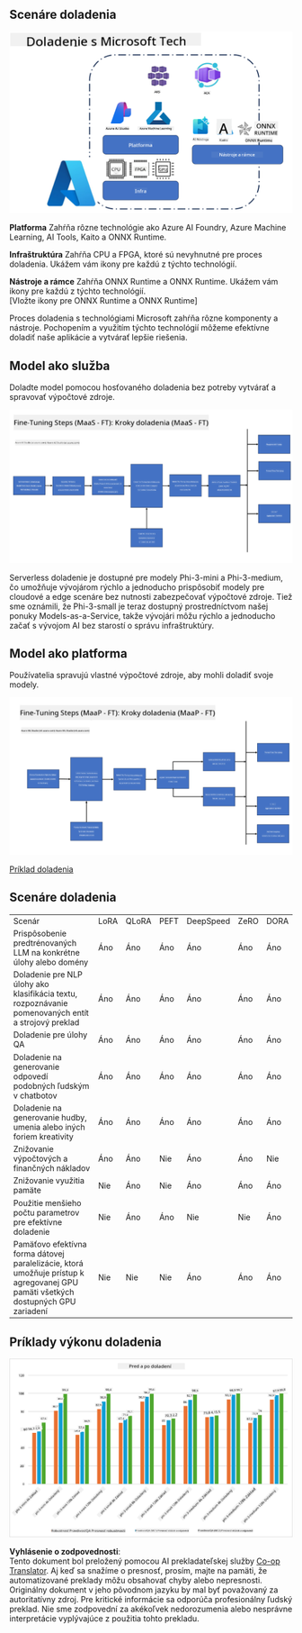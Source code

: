 <!--
CO_OP_TRANSLATOR_METADATA:
{
  "original_hash": "cb5648935f63edc17e95ce38f23adc32",
  "translation_date": "2025-07-17T08:30:04+00:00",
  "source_file": "md/03.FineTuning/FineTuning_Scenarios.md",
  "language_code": "sk"
}
-->
## Scenáre doladenia

![Doladenie s MS službami](../../../../translated_images/FinetuningwithMS.3d0cec8ae693e094c38c72575e63f2c9bf1cf980ab90f1388e102709f9c979e5.sk.png)

**Platforma** Zahŕňa rôzne technológie ako Azure AI Foundry, Azure Machine Learning, AI Tools, Kaito a ONNX Runtime.

**Infraštruktúra** Zahŕňa CPU a FPGA, ktoré sú nevyhnutné pre proces doladenia. Ukážem vám ikony pre každú z týchto technológií.

**Nástroje a rámce** Zahŕňa ONNX Runtime a ONNX Runtime. Ukážem vám ikony pre každú z týchto technológií.  
[Vložte ikony pre ONNX Runtime a ONNX Runtime]

Proces doladenia s technológiami Microsoft zahŕňa rôzne komponenty a nástroje. Pochopením a využitím týchto technológií môžeme efektívne doladiť naše aplikácie a vytvárať lepšie riešenia.

## Model ako služba

Doladte model pomocou hosťovaného doladenia bez potreby vytvárať a spravovať výpočtové zdroje.

![MaaS Doladenie](../../../../translated_images/MaaSfinetune.3eee4630607aff0d0a137b16ab79ec5977ece923cd1fdd89557a2655c632669d.sk.png)

Serverless doladenie je dostupné pre modely Phi-3-mini a Phi-3-medium, čo umožňuje vývojárom rýchlo a jednoducho prispôsobiť modely pre cloudové a edge scenáre bez nutnosti zabezpečovať výpočtové zdroje. Tiež sme oznámili, že Phi-3-small je teraz dostupný prostredníctvom našej ponuky Models-as-a-Service, takže vývojári môžu rýchlo a jednoducho začať s vývojom AI bez starostí o správu infraštruktúry.

## Model ako platforma

Používatelia spravujú vlastné výpočtové zdroje, aby mohli doladiť svoje modely.

![Maap Doladenie](../../../../translated_images/MaaPFinetune.fd3829c1122f5d1c4a6a91593ebc348548410e162acda34f18034384e3b3816a.sk.png)

[Príklad doladenia](https://github.com/Azure/azureml-examples/blob/main/sdk/python/foundation-models/system/finetune/chat-completion/chat-completion.ipynb)

## Scenáre doladenia

| | | | | | | |
|-|-|-|-|-|-|-|
|Scenár|LoRA|QLoRA|PEFT|DeepSpeed|ZeRO|DORA|
|Prispôsobenie predtrénovaných LLM na konkrétne úlohy alebo domény|Áno|Áno|Áno|Áno|Áno|Áno|
|Doladenie pre NLP úlohy ako klasifikácia textu, rozpoznávanie pomenovaných entít a strojový preklad|Áno|Áno|Áno|Áno|Áno|Áno|
|Doladenie pre úlohy QA|Áno|Áno|Áno|Áno|Áno|Áno|
|Doladenie na generovanie odpovedí podobných ľudským v chatbotov|Áno|Áno|Áno|Áno|Áno|Áno|
|Doladenie na generovanie hudby, umenia alebo iných foriem kreativity|Áno|Áno|Áno|Áno|Áno|Áno|
|Znižovanie výpočtových a finančných nákladov|Áno|Áno|Nie|Áno|Áno|Nie|
|Znižovanie využitia pamäte|Nie|Áno|Nie|Áno|Áno|Áno|
|Použitie menšieho počtu parametrov pre efektívne doladenie|Nie|Áno|Áno|Nie|Nie|Áno|
|Pamäťovo efektívna forma dátovej paralelizácie, ktorá umožňuje prístup k agregovanej GPU pamäti všetkých dostupných GPU zariadení|Nie|Nie|Nie|Áno|Áno|Áno|

## Príklady výkonu doladenia

![Výkon doladenia](../../../../translated_images/Finetuningexamples.a9a41214f8f5afc186adb16a413b1c17e2f43a89933ba95feb5aee84b0b24add.sk.png)

**Vyhlásenie o zodpovednosti**:  
Tento dokument bol preložený pomocou AI prekladateľskej služby [Co-op Translator](https://github.com/Azure/co-op-translator). Aj keď sa snažíme o presnosť, prosím, majte na pamäti, že automatizované preklady môžu obsahovať chyby alebo nepresnosti. Originálny dokument v jeho pôvodnom jazyku by mal byť považovaný za autoritatívny zdroj. Pre kritické informácie sa odporúča profesionálny ľudský preklad. Nie sme zodpovední za akékoľvek nedorozumenia alebo nesprávne interpretácie vyplývajúce z použitia tohto prekladu.